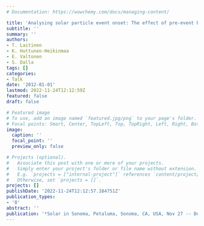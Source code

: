 ```yaml
---
# Documentation: https://wowchemy.com/docs/managing-content/

title: 'Analysing solar particle event onset: The effect of pre-event background'
subtitle: ''
summary: ''
authors:
- T. Laitinen
- K. Huttunen-Heikinmaa
- E. Valtonen
- S. Dalla
tags: []
categories:
- Talk
date: '2012-01-01'
lastmod: 2022-11-24T12:12:59Z
featured: false
draft: false

# Featured image
# To use, add an image named `featured.jpg/png` to your page's folder.
# Focal points: Smart, Center, TopLeft, Top, TopRight, Left, Right, BottomLeft, Bottom, BottomRight.
image:
  caption: ''
  focal_point: ''
  preview_only: false

# Projects (optional).
#   Associate this post with one or more of your projects.
#   Simply enter your project's folder or file name without extension.
#   E.g. `projects = ["internal-project"]` references `content/project/deep-learning/index.md`.
#   Otherwise, set `projects = []`.
projects: []
publishDate: '2022-11-24T12:12:57.184751Z'
publication_types:
- '0'
abstract: ''
publication: '*Solar in Sonoma, Petaluma, Sonoma, CA, USA, Nov 27 -- Dec 2*'
---
```

